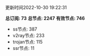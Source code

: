 更新时间2022-10-30 19:22:31

**总订阅: 73**
**总节点: 2247**
**有效节点: 746**
- ss节点: 387
- v2ray节点: 233
- trojan节点: 115
- ssr节点: 11
